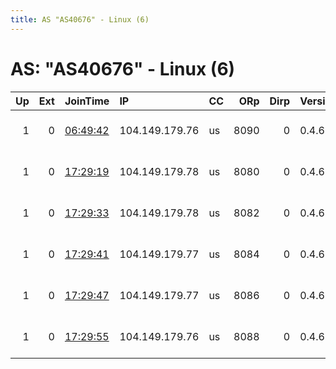 ```yaml
---
title: AS "AS40676" - Linux (6)
---
```


# AS: "AS40676" - Linux (6)

|   Up |   Ext | JoinTime                                                                                              | IP             | CC   |   ORp |   Dirp | Version   | Contact                   | Nickname       |   eFamMembers |
|-----:|------:|:------------------------------------------------------------------------------------------------------|:---------------|:-----|------:|-------:|:----------|:--------------------------|:---------------|--------------:|
|    1 |     0 | [06:49:42](https://nusenu.github.io/OrNetStats/w/relay/A28657415B92006125B0A8A43D9F30BB70CF3172.html) | 104.149.179.76 | us   |  8090 |      0 | 0.4.6.8   | contact me at toranonymiz | psyUSicebeer06 |            41 |
|    1 |     0 | [17:29:19](https://nusenu.github.io/OrNetStats/w/relay/DFF21BED8DDEC40E3F271E5D30D4FE159E65AAED.html) | 104.149.179.78 | us   |  8080 |      0 | 0.4.6.8   | contact me at toranonymiz | psyUSicebeer01 |            41 |
|    1 |     0 | [17:29:33](https://nusenu.github.io/OrNetStats/w/relay/581218C4800CC71A0DE721E27E9A7F6D7CD79E6C.html) | 104.149.179.78 | us   |  8082 |      0 | 0.4.6.8   | contact me at toranonymiz | psyUSicebeer02 |            41 |
|    1 |     0 | [17:29:41](https://nusenu.github.io/OrNetStats/w/relay/ECA62CFDED179F6470077F366739E86B745D4563.html) | 104.149.179.77 | us   |  8084 |      0 | 0.4.6.8   | contact me at toranonymiz | psyUSicebeer03 |            41 |
|    1 |     0 | [17:29:47](https://nusenu.github.io/OrNetStats/w/relay/085277CE0D8797407CC63DD42406F80DB1CC66F9.html) | 104.149.179.77 | us   |  8086 |      0 | 0.4.6.8   | contact me at toranonymiz | psyUSicebeer04 |            41 |
|    1 |     0 | [17:29:55](https://nusenu.github.io/OrNetStats/w/relay/FD5FB841B71368FD5EE86B55E2040A93152FAAE9.html) | 104.149.179.76 | us   |  8088 |      0 | 0.4.6.8   | contact me at toranonymiz | psyUSicebeer05 |            41 |
